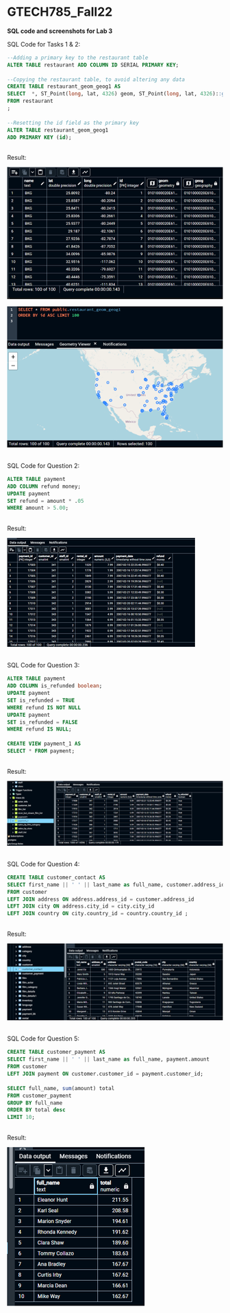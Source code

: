 # GTECH785_Fall22

<b>SQL code and screenshots for Lab 3 </b><br>

SQL Code for Tasks 1 & 2: <br>
```sql
--Adding a primary key to the restaurant table
ALTER TABLE restaurant ADD COLUMN ID SERIAL PRIMARY KEY;

--Copying the restaurant table, to avoid altering any data
CREATE TABLE restaurant_geom_geog1 AS
SELECT  *, ST_Point(long, lat, 4326) geom, ST_Point(long, lat, 4326)::geography geog
FROM restaurant
;

--Resetting the id field as the primary key
ALTER TABLE restaurant_geom_geog1 
ADD PRIMARY KEY (id);
```
<br>Result: <br>

![Lab 3, Task 1 & 2 Result 1](image/L3Q1_1.png)

![Lab 3, Task 1 & 2 Result 2](image/L3Q1_2.png)

<br>SQL Code for Question 2: <br>
```sql
ALTER TABLE payment 
ADD COLUMN refund money;
UPDATE payment
SET refund = amount * .05
WHERE amount > 5.00;
```
<br>Result: <br>

![Lab 2, Q2 Result](image/L2Q2.png)

<br> SQL Code for Question 3: <br>
```sql
ALTER TABLE payment
ADD COLUMN is_refunded boolean;
UPDATE payment
SET is_refunded = TRUE
WHERE refund IS NOT NULL
UPDATE payment
SET is_refunded = FALSE
WHERE refund IS NULL;

CREATE VIEW payment_1 AS 
SELECT * FROM payment;
```
<br>Result: <br>

![Lab 2, Q3 Result](image/L2Q3.png)

<br> SQL Code for Question 4: <br>
```sql
CREATE TABLE customer_contact AS
SELECT first_name || ' ' || last_name as full_name, customer.address_id, address.address, address.postal_code, city.city, country.country
FROM customer
LEFT JOIN address ON address.address_id = customer.address_id
LEFT JOIN city ON address.city_id = city.city_id
LEFT JOIN country ON city.country_id = country.country_id ;
```
<br>Result: <br>

![Lab 2, Q4 Result](image/L2Q4.png)

<br> SQL Code for Question 5: <br>
```sql
CREATE TABLE customer_payment AS
SELECT first_name || ' ' || last_name as full_name, payment.amount
FROM customer
LEFT JOIN payment ON customer.customer_id = payment.customer_id;

SELECT full_name, sum(amount) total
FROM customer_payment
GROUP BY full_name
ORDER BY total desc
LIMIT 10;
```
<br>Result: <br>

![Lab 2, Q5 Result](image/L2Q5.png)

